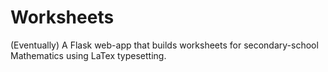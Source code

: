 # Worksheets

(Eventually) A Flask web-app that builds worksheets for secondary-school Mathematics using LaTex typesetting.

